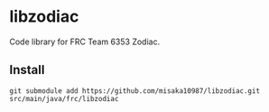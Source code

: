 # libzodiac

Code library for FRC Team 6353 Zodiac.

## Install

```shell
git submodule add https://github.com/misaka10987/libzodiac.git src/main/java/frc/libzodiac
```
